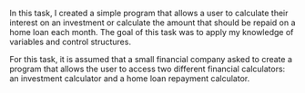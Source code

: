 In this task, I created a simple program that allows a user to calculate their interest on an investment or calculate the amount that should be repaid on a home loan each month. The goal of this task was to apply my knowledge of variables and control structures.

For this task, it is assumed that a small financial company asked to create a program that allows the user to access two different financial calculators: an investment calculator and a home loan repayment calculator.

